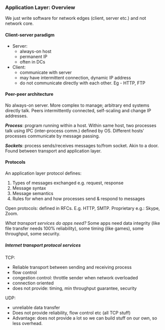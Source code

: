 ### Application Layer: Overview
We just write software for network edges (client, server etc.) and not network core.

#### Client-server paradigm
- Server:
	- always-on host
	- permanent IP
	- often in DCs
- Client:
	- communicate with server
	- may have intermittent connection, dynamic IP address
	- do not communicate directly with each other. Eg - HTTP, FTP

#### Peer-peer architecture
No always-on server. More complex to manage; arbitrary end systems directly talk. Peers intermittently connected, self-scaling and change IP addresses.

***Process***: program running within a host. Within same host, two processes talk using IPC (inter-process comm.) defined by OS. Different hosts' processes communicate by message passing.

***Sockets***: process sends/receives messages to/from socket. Akin to a door. Found between transport and application layer.

#### Protocols 
An application layer protocol defines:
1. Types of messages exchanged e.g. request, response
2. Message syntax
3. Message semantics
4. Rules for when and how processes send & respond to messages

Open protocols: defined in RFCs. E.g. HTTP, SMTP. Proprietary e.g.: Skype, Zoom.

*What transport services do apps need?*
Some apps need data integrity (like file transfer needs 100% reliability), some timing (like games), some throughput, some security.

##### Internet transport protocol services
TCP:
- Reliable transport between sending and receiving process
- flow control
- congestion control: throttle sender when network overloaded
- connection oriented
- does not provide: timing, min throughput guarantee, security

UDP:
- unreliable data transfer
- Does not provide reliability, flow control etc (all TCP stuff)
- Advantage: does not provide a lot so we can build stuff on our own, so less overhead.